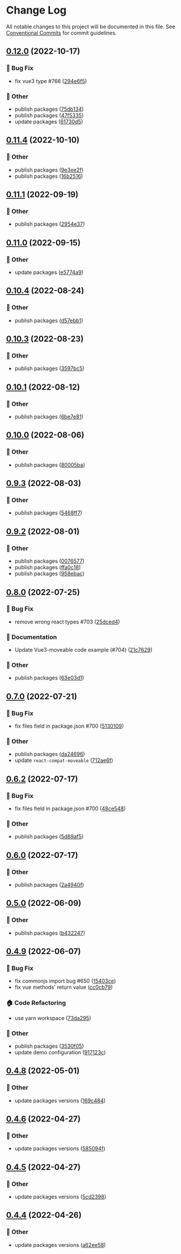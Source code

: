 # Change Log

All notable changes to this project will be documented in this file.
See [Conventional Commits](https://conventionalcommits.org) for commit guidelines.

## [0.12.0](https://github.com/daybrush/moveable/blob/master/packages/vue3-moveable/compare/vue3-moveable@0.11.4...vue3-moveable@0.12.0) (2022-10-17)


### :bug: Bug Fix

* fix vue3 type #766 ([294e6f5](https://github.com/daybrush/moveable/blob/master/packages/vue3-moveable/commit/294e6f530f508dc603544cfc3ced219b450cbe5c))


### :mega: Other

* publish packages ([75db134](https://github.com/daybrush/moveable/blob/master/packages/vue3-moveable/commit/75db1345ab1119dd9a5270c7c11de455888c2627))
* publish packages ([47f5335](https://github.com/daybrush/moveable/blob/master/packages/vue3-moveable/commit/47f53351792bf5264c6d66745088e0571cedc3aa))
* update packages ([61730d5](https://github.com/daybrush/moveable/blob/master/packages/vue3-moveable/commit/61730d5c143d4027c55a714c764efe77bbebe5bf))



## [0.11.4](https://github.com/daybrush/moveable/blob/master/packages/vue3-moveable/compare/vue3-moveable@0.11.1...vue3-moveable@0.11.4) (2022-10-10)


### :mega: Other

* publish packages ([9e3ee2f](https://github.com/daybrush/moveable/blob/master/packages/vue3-moveable/commit/9e3ee2ff44dea473e7aa73e4d501c2d23062f40d))
* publish packages ([16b2516](https://github.com/daybrush/moveable/blob/master/packages/vue3-moveable/commit/16b251618307faad8f8f3fc5433b27ed1466311c))



## [0.11.1](https://github.com/daybrush/moveable/blob/master/packages/vue3-moveable/compare/vue3-moveable@0.11.0...vue3-moveable@0.11.1) (2022-09-19)


### :mega: Other

* publish packages ([2954e37](https://github.com/daybrush/moveable/blob/master/packages/vue3-moveable/commit/2954e37b9a4e2100a8a55c0d49d279e7f994fd94))



## [0.11.0](https://github.com/daybrush/moveable/blob/master/packages/vue3-moveable/compare/vue3-moveable@0.10.4...vue3-moveable@0.11.0) (2022-09-15)


### :mega: Other

* update packages ([e5774a9](https://github.com/daybrush/moveable/blob/master/packages/vue3-moveable/commit/e5774a9becd500d154e8d354017dcbd80505ba13))



## [0.10.4](https://github.com/daybrush/moveable/blob/master/packages/vue3-moveable/compare/vue3-moveable@0.10.3...vue3-moveable@0.10.4) (2022-08-24)


### :mega: Other

* publish packages ([d57ebb1](https://github.com/daybrush/moveable/blob/master/packages/vue3-moveable/commit/d57ebb130006c47e3a687d2b417fe3fe7f30149a))



## [0.10.3](https://github.com/daybrush/moveable/blob/master/packages/vue3-moveable/compare/vue3-moveable@0.10.1...vue3-moveable@0.10.3) (2022-08-23)


### :mega: Other

* publish packages ([3597bc5](https://github.com/daybrush/moveable/blob/master/packages/vue3-moveable/commit/3597bc5fd58cdec56fd4ff8916380a6f3709f7f5))



## [0.10.1](https://github.com/daybrush/moveable/blob/master/packages/vue3-moveable/compare/vue3-moveable@0.10.0...vue3-moveable@0.10.1) (2022-08-12)


### :mega: Other

* publish packages ([6be7e81](https://github.com/daybrush/moveable/blob/master/packages/vue3-moveable/commit/6be7e8122b8edd2e323a039cdbb73381de74e14f))



## [0.10.0](https://github.com/daybrush/moveable/blob/master/packages/vue3-moveable/compare/vue3-moveable@0.9.3...vue3-moveable@0.10.0) (2022-08-06)


### :mega: Other

* publish packages ([80005ba](https://github.com/daybrush/moveable/blob/master/packages/vue3-moveable/commit/80005bada5651afd0c5487a193ab321b22ab1b55))



## [0.9.3](https://github.com/daybrush/moveable/blob/master/packages/vue3-moveable/compare/vue3-moveable@0.9.2...vue3-moveable@0.9.3) (2022-08-03)


### :mega: Other

* publish packages ([5468ff7](https://github.com/daybrush/moveable/blob/master/packages/vue3-moveable/commit/5468ff763bfa3f30e637ce8f504af09152b22c5c))



## [0.9.2](https://github.com/daybrush/moveable/blob/master/packages/vue3-moveable/compare/vue3-moveable@0.8.0...vue3-moveable@0.9.2) (2022-08-01)


### :mega: Other

* publish packages ([0076577](https://github.com/daybrush/moveable/blob/master/packages/vue3-moveable/commit/00765776ba92b5ca691c1aefd1c20687952373d9))
* publish packages ([ffa0c18](https://github.com/daybrush/moveable/blob/master/packages/vue3-moveable/commit/ffa0c18bb6970d6f8d88a49db23b11620e704618))
* publish packages ([958ebac](https://github.com/daybrush/moveable/blob/master/packages/vue3-moveable/commit/958ebace6032eafb17f1ce366394b440671b45b3))



## [0.8.0](https://github.com/daybrush/moveable/blob/master/packages/vue3-moveable/compare/vue3-moveable@0.7.0...vue3-moveable@0.8.0) (2022-07-25)


### :bug: Bug Fix

* remove wrong react types #703 ([25dced4](https://github.com/daybrush/moveable/blob/master/packages/vue3-moveable/commit/25dced4f1531cc46d77601f71674031aa58fdf0b))


### :memo: Documentation

* Update Vue3-moveable code example (#704) ([21c7629](https://github.com/daybrush/moveable/blob/master/packages/vue3-moveable/commit/21c76295808454d158a36fb74028b3dbe7b3466f))


### :mega: Other

* publish packages ([63e03d1](https://github.com/daybrush/moveable/blob/master/packages/vue3-moveable/commit/63e03d1d5f69e56c7df6d357c58d7acd06932e80))



## [0.7.0](https://github.com/daybrush/moveable/blob/master/packages/vue3-moveable/compare/vue3-moveable@0.6.2...vue3-moveable@0.7.0) (2022-07-21)


### :bug: Bug Fix

* fix files field in package.json #700 ([5130109](https://github.com/daybrush/moveable/blob/master/packages/vue3-moveable/commit/51301099b5a9a9764500c09ce61e4bf65c7c60ef))


### :mega: Other

* publish packages ([da24696](https://github.com/daybrush/moveable/blob/master/packages/vue3-moveable/commit/da24696977c24b6ea54a433192d15bb7ecbc62e9))
* update `react-compat-moveable` ([712ae6f](https://github.com/daybrush/moveable/blob/master/packages/vue3-moveable/commit/712ae6fb49dec3f4e40a3cd664f63625d7cd5669))



## [0.6.2](https://github.com/daybrush/moveable/blob/master/packages/vue3-moveable/compare/vue3-moveable@0.6.0...vue3-moveable@0.6.2) (2022-07-17)


### :bug: Bug Fix

* fix files field in package.json #700 ([48ce548](https://github.com/daybrush/moveable/blob/master/packages/vue3-moveable/commit/48ce548438dd0a7da9f544730b2fc3ab65073775))


### :mega: Other

* publish packages ([5d89af5](https://github.com/daybrush/moveable/blob/master/packages/vue3-moveable/commit/5d89af521d1a288d4d9ca7923e0e9654e8f97d53))



## [0.6.0](https://github.com/daybrush/moveable/blob/master/packages/vue3-moveable/compare/vue3-moveable@0.5.0...vue3-moveable@0.6.0) (2022-07-17)


### :mega: Other

* publish packages ([2a4940f](https://github.com/daybrush/moveable/blob/master/packages/vue3-moveable/commit/2a4940f74997fae24c7d77c553a6bc6be1301d40))



## [0.5.0](https://github.com/daybrush/moveable/blob/master/packages/vue3-moveable/compare/vue3-moveable@0.4.9...vue3-moveable@0.5.0) (2022-06-09)


### :mega: Other

* publish packages ([b432247](https://github.com/daybrush/moveable/blob/master/packages/vue3-moveable/commit/b4322470bcd3bb05fc67d2c89eedd737f8b4b67a))



## [0.4.9](https://github.com/daybrush/moveable/blob/master/packages/vue3-moveable/compare/vue3-moveable@0.4.8...vue3-moveable@0.4.9) (2022-06-07)


### :bug: Bug Fix

* fix commonjs import bug #650 ([15403ce](https://github.com/daybrush/moveable/blob/master/packages/vue3-moveable/commit/15403cee70d3f4bf0b9e1311d3bc3086742d7090))
* fix vue methods' return value ([cc0cb79](https://github.com/daybrush/moveable/blob/master/packages/vue3-moveable/commit/cc0cb7981e90c3973763c4fdde2c9cb03168a300))


### :house: Code Refactoring

* use yarn workspace ([73da295](https://github.com/daybrush/moveable/blob/master/packages/vue3-moveable/commit/73da295064845a3791782c1777a9c555272a0af0))


### :mega: Other

* publish packages ([3530f05](https://github.com/daybrush/moveable/blob/master/packages/vue3-moveable/commit/3530f0526081b0c010e6c964265b466713f0212e))
* update demo configuration ([917123c](https://github.com/daybrush/moveable/blob/master/packages/vue3-moveable/commit/917123cdea2830e8e8f4a8d7b2a99654f16682ef))



## [0.4.8](https://github.com/daybrush/moveable/blob/master/packages/vue3-moveable/compare/vue3-moveable@0.4.6...vue3-moveable@0.4.8) (2022-05-01)


### :mega: Other

* update packages versions ([169c484](https://github.com/daybrush/moveable/blob/master/packages/vue3-moveable/commit/169c48417bb4bc07c59e227c545e379dbf43d15b))



## [0.4.6](https://github.com/daybrush/moveable/blob/master/packages/vue3-moveable/compare/vue3-moveable@0.4.5...vue3-moveable@0.4.6) (2022-04-27)


### :mega: Other

* update packages versions ([585094f](https://github.com/daybrush/moveable/blob/master/packages/vue3-moveable/commit/585094f76ec6e1556159ac357d6ac83ebab953ae))



## [0.4.5](https://github.com/daybrush/moveable/blob/master/packages/vue3-moveable/compare/vue3-moveable@0.4.4...vue3-moveable@0.4.5) (2022-04-27)


### :mega: Other

* update packages versions ([5cd2398](https://github.com/daybrush/moveable/blob/master/packages/vue3-moveable/commit/5cd2398dbb4dbbda24032641fe5bf111780b75fc))



## [0.4.4](https://github.com/daybrush/moveable/blob/master/packages/vue3-moveable/compare/vue3-moveable@0.4.3...vue3-moveable@0.4.4) (2022-04-26)


### :mega: Other

* update packages versions ([a62ee58](https://github.com/daybrush/moveable/blob/master/packages/vue3-moveable/commit/a62ee58b9bc32f06edc95d55ea28b60c20881ac4))
